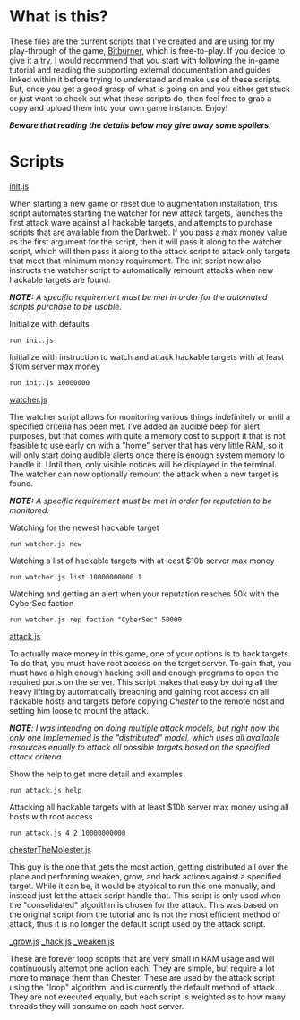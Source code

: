 # What is this?

These files are the current scripts that I've created and are using for my play-through of the game, [Bitburner](https://github.com/danielyxie/bitburner#readme), which is free-to-play. If you decide to give it a try, I would recommend that you start with following the in-game tutorial and reading the supporting external documentation and guides linked within it before trying to understand and make use of these scripts. But, once you get a good grasp of what is going on and you either get stuck or just want to check out what these scripts do, then feel free to grab a copy and upload them into your own game instance. Enjoy!

__*Beware that reading the details below may give away some spoilers.*__

# Scripts

[init.js](https://github.com/morioa/bitburner/blob/master/init.js)

When starting a new game or reset due to augmentation installation, this script automates starting the watcher for new attack targets, launches the first attack wave against all hackable targets, and attempts to purchase scripts that are available from the Darkweb. If you pass a max money value as the first argument for the script, then it will pass it along to the watcher script, which will then pass it along to the attack script to attack only targets that meet that minimum money requirement. The init script now also instructs the watcher script to automatically remount attacks when new hackable targets are found.

*__NOTE:__ A specific requirement must be met in order for the automated scripts purchase to be usable.*

Initialize with defaults
```
run init.js
```

Initialize with instruction to watch and attack hackable targets with at least $10m server max money
```
run init.js 10000000
```

[watcher.js](https://github.com/morioa/bitburner/blob/master/watcher.js)

The watcher script allows for monitoring various things indefinitely or until a specified criteria has been met.  I've added an audible beep for alert purposes, but that comes with quite a memory cost to support it that is not feasible to use early on with a "home" server that has very little RAM, so it will only start doing audible alerts once there is enough system memory to handle it. Until then, only visible notices will be displayed in the terminal. The watcher can now optionally remount the attack when a new target is found.

*__NOTE:__ A specific requirement must be met in order for reputation to be monitored.* 

Watching for the newest hackable target
```
run watcher.js new
```

Watching a list of hackable targets with at least $10b server max money
```
run watcher.js list 10000000000 1
```

Watching and getting an alert when your reputation reaches 50k with the CyberSec faction

```
run watcher.js rep faction "CyberSec" 50000
```

[attack.js](https://github.com/morioa/bitburner/blob/master/attack.js)

To actually make money in this game, one of your options is to hack targets. To do that, you must have root access on the target server. To gain that, you must have a high enough hacking skill and enough programs to open the required ports on the server. This script makes that easy by doing all the heavy lifting by automatically breaching and gaining root access on all hackable hosts and targets before copying *Chester* to the remote host and setting him loose to mount the attack.

*__NOTE__: I was intending on doing multiple attack models, but right now the only one implemented is the "distributed" model, which uses all available resources equally to attack all possible targets based on the specified attack criteria.*

Show the help to get more detail and examples

```
run attack.js help
```

Attacking all hackable targets with at least $10b server max money using all hosts with root access

```
run attack.js 4 2 10000000000
```

[chesterTheMolester.js](https://github.com/morioa/bitburner/blob/master/chesterTheMolester.js)

This guy is the one that gets the most action, getting distributed all over the place and performing weaken, grow, and hack actions against a specified target. While it can be, it would be atypical to run this one manually, and instead just let the attack script handle that. This script is only used when the "consolidated" algorithm is chosen for the attack. This was based on the original script from the tutorial and is not the most efficient method of attack, thus it is no longer the default script used by the attack script.

[_grow.js](https://github.com/morioa/bitburner/blob/master/_grow.js)
[_hack.js](https://github.com/morioa/bitburner/blob/master/_hack.js)
[_weaken.js](https://github.com/morioa/bitburner/blob/master/_weaken.js)

These are forever loop scripts that are very small in RAM usage and will continuously attempt one action each. They are simple, but require a lot more to manage them than Chester. These are used by the attack script using the "loop" algorithm, and is currently the default method of attack. They are not executed equally, but each script is weighted as to how many threads they will consume on each host server. 
